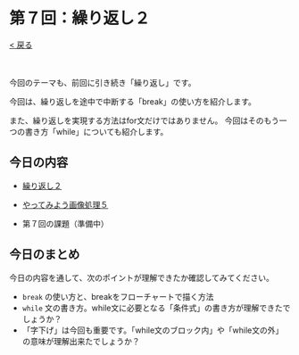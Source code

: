 # 第７回：繰り返し２

[< 戻る](../)

　

今回のテーマも、前回に引き続き「繰り返し」です。

今回は、繰り返しを途中で中断する「break」の使い方を紹介します。

また、繰り返しを実現する方法はfor文だけではありません。
今回はそのもう一つの書き方「while」についても紹介します。



## 今日の内容

- [繰り返し２](for/)

- [やってみよう画像処理５](try5/)

- 第７回の課題（準備中）



## 今日のまとめ

今日の内容を通して、次のポイントが理解できたか確認してみてください。

- `break` の使い方と、breakをフローチャートで描く方法
- `while` 文の書き方。while文に必要となる「条件式」の書き方が理解できたでしょうか？
- 「字下げ」は今回も重要です。「while文のブロック内」や「while文の外」の意味が理解出来たでしょうか？

